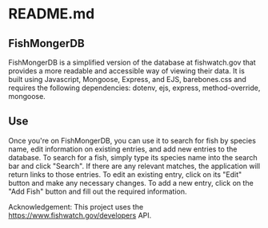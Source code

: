 # README.md

## FishMongerDB

FishMongerDB is a simplified version of the database at fishwatch.gov that provides a more readable and accessible way of viewing their data. It is built using Javascript, Mongoose, Express, and EJS, barebones.css and requires the following dependencies:
dotenv,
ejs,
express,
method-override,
mongoose.

## Use

Once you're on FishMongerDB, you can use it to search for fish by species name, edit information on existing entries, and add new entries to the database. To search for a fish, simply type its species name into the search bar and click "Search". If there are any relevant matches, the application will return links to those entries. To edit an existing entry, click on its "Edit" button and make any necessary changes. To add a new entry, click on the "Add Fish" button and fill out the required information.

Acknowledgement: This project uses the https://www.fishwatch.gov/developers API.
